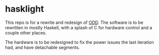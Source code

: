 # hasklight
This repo is for a rewrite and redesign of
[ODD](https://github.com/dgonyeo/odd). The software is to be rewritten in mostly
Haskell, with a splash of C for hardware control and a couple other places.

The hardware is to be redesigned to fix the power issues the last iteration had,
and have detachable segments.
